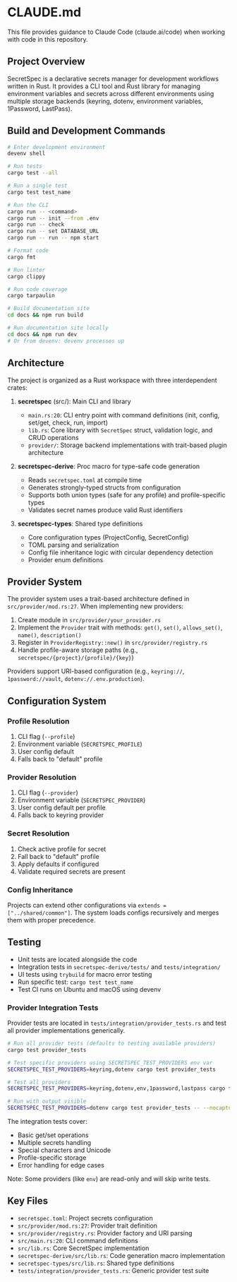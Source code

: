 # CLAUDE.md

This file provides guidance to Claude Code (claude.ai/code) when working with code in this repository.

## Project Overview

SecretSpec is a declarative secrets manager for development workflows written in Rust. It provides a CLI tool and Rust library for managing environment variables and secrets across different environments using multiple storage backends (keyring, dotenv, environment variables, 1Password, LastPass).

## Build and Development Commands

```bash
# Enter development environment
devenv shell

# Run tests
cargo test --all

# Run a single test
cargo test test_name

# Run the CLI
cargo run -- <command>
cargo run -- init --from .env
cargo run -- check
cargo run -- set DATABASE_URL
cargo run -- run -- npm start

# Format code
cargo fmt

# Run linter
cargo clippy

# Run code coverage
cargo tarpaulin

# Build documentation site
cd docs && npm run build

# Run documentation site locally
cd docs && npm run dev
# Or from devenv: devenv processes up
```

## Architecture

The project is organized as a Rust workspace with three interdependent crates:

1. **secretspec** (src/): Main CLI and library
   - `main.rs:20`: CLI entry point with command definitions (init, config, set/get, check, run, import)
   - `lib.rs`: Core library with `SecretSpec` struct, validation logic, and CRUD operations
   - `provider/`: Storage backend implementations with trait-based plugin architecture

2. **secretspec-derive**: Proc macro for type-safe code generation
   - Reads `secretspec.toml` at compile time
   - Generates strongly-typed structs from configuration
   - Supports both union types (safe for any profile) and profile-specific types
   - Validates secret names produce valid Rust identifiers

3. **secretspec-types**: Shared type definitions
   - Core configuration types (ProjectConfig, SecretConfig)
   - TOML parsing and serialization
   - Config file inheritance logic with circular dependency detection
   - Provider enum definitions

## Provider System

The provider system uses a trait-based architecture defined in `src/provider/mod.rs:27`. When implementing new providers:

1. Create module in `src/provider/your_provider.rs`
2. Implement the `Provider` trait with methods: `get()`, `set()`, `allows_set()`, `name()`, `description()`
3. Register in `ProviderRegistry::new()` in `src/provider/registry.rs`
4. Handle profile-aware storage paths (e.g., `secretspec/{project}/{profile}/{key}`)

Providers support URI-based configuration (e.g., `keyring://`, `1password://vault`, `dotenv://.env.production`).

## Configuration System

### Profile Resolution
1. CLI flag (`--profile`)
2. Environment variable (`SECRETSPEC_PROFILE`)
3. User config default
4. Falls back to "default" profile

### Provider Resolution
1. CLI flag (`--provider`)
2. Environment variable (`SECRETSPEC_PROVIDER`)
3. User config default per profile
4. Falls back to keyring provider

### Secret Resolution
1. Check active profile for secret
2. Fall back to "default" profile
3. Apply defaults if configured
4. Validate required secrets are present

### Config Inheritance
Projects can extend other configurations via `extends = ["../shared/common"]`. The system loads configs recursively and merges them with proper precedence.

## Testing

- Unit tests are located alongside the code
- Integration tests in `secretspec-derive/tests/` and `tests/integration/`
- UI tests using `trybuild` for macro error testing
- Run specific test: `cargo test test_name`
- Test CI runs on Ubuntu and macOS using devenv

### Provider Integration Tests

Provider tests are located in `tests/integration/provider_tests.rs` and test all provider implementations generically.

```bash
# Run all provider tests (defaults to testing available providers)
cargo test provider_tests

# Test specific providers using SECRETSPEC_TEST_PROVIDERS env var
SECRETSPEC_TEST_PROVIDERS=keyring,dotenv cargo test provider_tests

# Test all providers
SECRETSPEC_TEST_PROVIDERS=keyring,dotenv,env,1password,lastpass cargo test provider_tests

# Run with output visible
SECRETSPEC_TEST_PROVIDERS=dotenv cargo test provider_tests -- --nocapture
```

The integration tests cover:
- Basic get/set operations
- Multiple secrets handling
- Special characters and Unicode
- Profile-specific storage
- Error handling for edge cases

Note: Some providers (like `env`) are read-only and will skip write tests.

## Key Files

- `secretspec.toml`: Project secrets configuration
- `src/provider/mod.rs:27`: Provider trait definition
- `src/provider/registry.rs`: Provider factory and URI parsing
- `src/main.rs:20`: CLI command definitions
- `src/lib.rs`: Core SecretSpec implementation
- `secretspec-derive/src/lib.rs`: Code generation macro implementation
- `secretspec-types/src/lib.rs`: Shared type definitions
- `tests/integration/provider_tests.rs`: Generic provider test suite